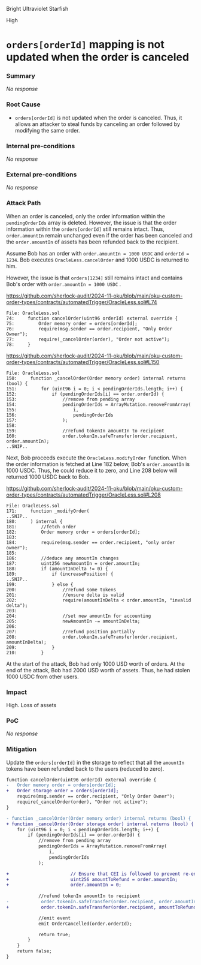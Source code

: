 Bright Ultraviolet Starfish

High

# `orders[orderId]` mapping is not updated when the order is canceled

### Summary

_No response_

### Root Cause

- `orders[orderId]` is not updated when the order is canceled. Thus, it allows an attacker to steal funds by canceling an order followed by modifying the same order.

### Internal pre-conditions

_No response_

### External pre-conditions

_No response_

### Attack Path

When an order is canceled, only the order information within the `pendingOrderIds` array is deleted. However, the issue is that the order information within the `orders[orderId]` still remains intact. Thus, `order.amountIn` remain unchanged even if the order has been canceled and the `order.amountIn` of assets has been refunded back to the recipient.

Assume Bob has an order with `order.amountIn = 1000 USDC` and `orderId = 1234`. Bob executes `OracleLess.cancelOrder` and 1000 USDC is returned to him. 

However, the issue is that `orders[1234]` still remains intact and contains Bob's order with  `order.amountIn = 1000 USDC` .

https://github.com/sherlock-audit/2024-11-oku/blob/main/oku-custom-order-types/contracts/automatedTrigger/OracleLess.sol#L74

```solidity
File: OracleLess.sol
74:     function cancelOrder(uint96 orderId) external override {
75:         Order memory order = orders[orderId];
76:         require(msg.sender == order.recipient, "Only Order Owner");
77:         require(_cancelOrder(order), "Order not active");
78:     }
```

https://github.com/sherlock-audit/2024-11-oku/blob/main/oku-custom-order-types/contracts/automatedTrigger/OracleLess.sol#L150

```solidity
File: OracleLess.sol
150:     function _cancelOrder(Order memory order) internal returns (bool) {
151:         for (uint96 i = 0; i < pendingOrderIds.length; i++) {
152:             if (pendingOrderIds[i] == order.orderId) {
153:                 //remove from pending array
154:                 pendingOrderIds = ArrayMutation.removeFromArray(
155:                     i,
156:                     pendingOrderIds
157:                 );
158: 
159:                 //refund tokenIn amountIn to recipient
160:                 order.tokenIn.safeTransfer(order.recipient, order.amountIn);
..SNIP..
```

Next, Bob proceeds execute the `OracleLess.modifyOrder `function. When the order information is fetched at Line 182 below, Bob's `order.amountIn` is 1000 USDC. Thus, he could reduce it to zero, and Line 208 below will returned 1000 USDC back to Bob.

https://github.com/sherlock-audit/2024-11-oku/blob/main/oku-custom-order-types/contracts/automatedTrigger/OracleLess.sol#L208

```solidity
File: OracleLess.sol
171:     function _modifyOrder(
..SNIP..
180:     ) internal {
181:         //fetch order
182:         Order memory order = orders[orderId];
183: 
184:         require(msg.sender == order.recipient, "only order owner");
185: 
186:         //deduce any amountIn changes
187:         uint256 newAmountIn = order.amountIn;
188:         if (amountInDelta != 0) {
189:             if (increasePosition) {
..SNIP..
199:             } else {
200:                 //refund some tokens
201:                 //ensure delta is valid
202:                 require(amountInDelta < order.amountIn, "invalid delta");
203: 
204:                 //set new amountIn for accounting
205:                 newAmountIn -= amountInDelta;
206: 
207:                 //refund position partially
208:                 order.tokenIn.safeTransfer(order.recipient, amountInDelta);
209:             }
210:         }
```

At the start of the attack, Bob had only 1000 USD worth of orders. At the end of the attack, Bob had 2000 USD worth of assets. Thus, he had stolen 1000 USDC from other users.

### Impact

High. Loss of assets

### PoC

_No response_

### Mitigation

Update the `orders[orderId]` in the storage to reflect that all the `amountIn` tokens have been refunded back to the users (reduced to zero).

```diff
function cancelOrder(uint96 orderId) external override {
-   Order memory order = orders[orderId];
+   Order storage order = orders[orderId];
    require(msg.sender == order.recipient, "Only Order Owner");
    require(_cancelOrder(order), "Order not active");
}
```

```diff
- function _cancelOrder(Order memory order) internal returns (bool) {
+ function _cancelOrder(Order storage order) internal returns (bool) {
    for (uint96 i = 0; i < pendingOrderIds.length; i++) {
        if (pendingOrderIds[i] == order.orderId) {
            //remove from pending array
            pendingOrderIds = ArrayMutation.removeFromArray(
                i,
                pendingOrderIds
            );

+						// Ensure that CEI is followed to prevent re-entrancy attack
+						uint256 amountToRefund = order.amountIn;
+						order.amountIn = 0;
						
            //refund tokenIn amountIn to recipient
-            order.tokenIn.safeTransfer(order.recipient, order.amountIn);
+            order.tokenIn.safeTransfer(order.recipient, amountToRefund);

            //emit event
            emit OrderCancelled(order.orderId);

            return true;
        }
    }
    return false;
}
```